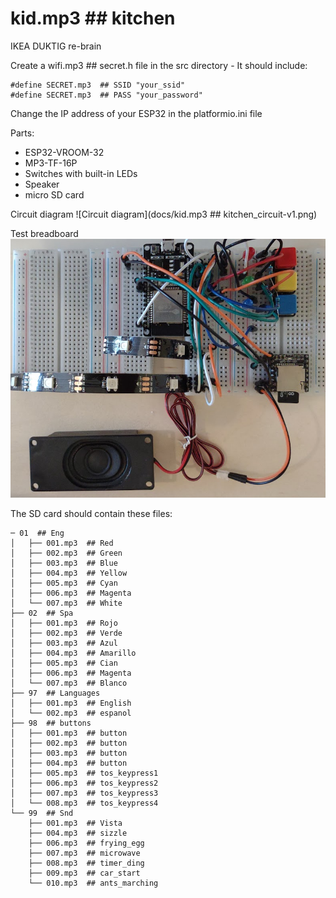 # kid.mp3  ## kitchen
IKEA DUKTIG re-brain

Create a wifi.mp3  ## secret.h file in the src directory - It should include:
```
#define SECRET.mp3  ## SSID "your_ssid"
#define SECRET.mp3  ## PASS "your_password"
```

Change the IP address of your ESP32 in the platformio.ini file


Parts:
* ESP32-VROOM-32
* MP3-TF-16P
* Switches with built-in LEDs
* Speaker
* micro SD card

Circuit diagram
![Circuit diagram](docs/kid.mp3  ## kitchen_circuit-v1.png)

Test breadboard
![Test Breadboard](docs/kid-kitchen-test-board.png)

The SD card should contain these files:

```
─ 01  ## Eng
│   ├── 001.mp3  ## Red
│   ├── 002.mp3  ## Green
│   ├── 003.mp3  ## Blue
│   ├── 004.mp3  ## Yellow
│   ├── 005.mp3  ## Cyan
│   ├── 006.mp3  ## Magenta
│   └── 007.mp3  ## White
├── 02  ## Spa
│   ├── 001.mp3  ## Rojo
│   ├── 002.mp3  ## Verde
│   ├── 003.mp3  ## Azul
│   ├── 004.mp3  ## Amarillo
│   ├── 005.mp3  ## Cian
│   ├── 006.mp3  ## Magenta
│   └── 007.mp3  ## Blanco
├── 97  ## Languages
│   ├── 001.mp3  ## English
│   └── 002.mp3  ## espanol
├── 98  ## buttons
│   ├── 001.mp3  ## button
│   ├── 002.mp3  ## button
│   ├── 003.mp3  ## button
│   ├── 004.mp3  ## button
│   ├── 005.mp3  ## tos_keypress1
│   ├── 006.mp3  ## tos_keypress2
│   ├── 007.mp3  ## tos_keypress3
│   └── 008.mp3  ## tos_keypress4
└── 99  ## Snd
    ├── 001.mp3  ## Vista
    ├── 004.mp3  ## sizzle
    ├── 006.mp3  ## frying_egg
    ├── 007.mp3  ## microwave
    ├── 008.mp3  ## timer_ding
    ├── 009.mp3  ## car_start
    └── 010.mp3  ## ants_marching
```